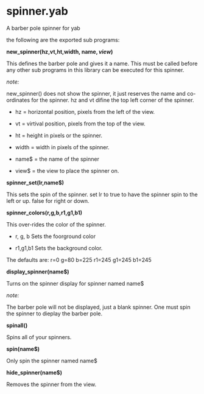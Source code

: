 # spinner.yab
A barber pole spinner for yab

the following are the exported sub programs:

**new_spinner(hz,vt,ht,width, name$, view$)**

This defines the barber pole and gives it a name. This must be called before any other sub programs in this library can be executed for this spinner.
 
*note:*

new_spinner() does not show the spinner, it just reserves the name and co-ordinates for the spinner. hz and vt difine the top left corner of the spinner.

* hz = horizontal position, pixels from the left of the view.

* vt = virtival position, pixels from the top of the view.

* ht = height in pixels or the spinner.

* width = width in pixels of the spinner.

* name$ = the name of the spinner

* view$ = the view to place the spinner on.

**spinner_set(lr,name$)**

This sets the spin of the spinner. set lr to true to have the spinner spin to the left or up. false for right or down.


**spinner_colors(r,g,b,r1,g1,b1)**

This over-rides the color of the spinner.

* r, g, b Sets the foorground color

* r1,g1,b1 Sets the background color.

The defaults are:
r=0 g=80 b=225 r1=245 g1=245 b1=245 


**display_spinner(name$)**

Turns on the spinner display for spinner named name$

*note:*

The barber pole will not be displayed, just a blank spinner. One must spin the spinner to dieplay the barber pole.


**spinall()**

Spins all of your spinners.

**spin(name$)**

Only spin the spinner named name$

**hide_spinner(name$)**

Removes the spinner from the view.


